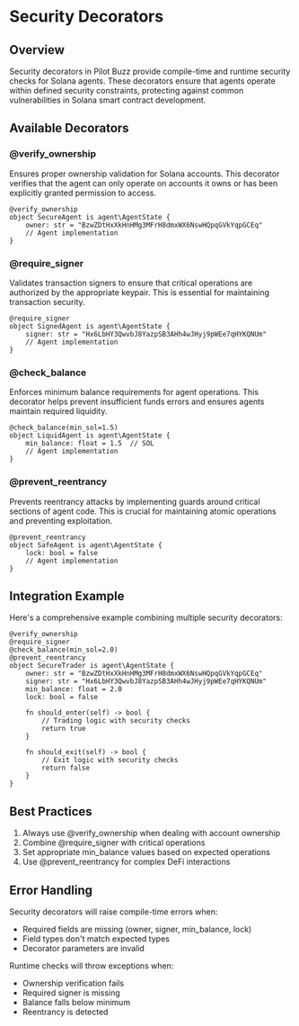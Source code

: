 # Security Decorators

## Overview
Security decorators in Pilot Buzz provide compile-time and runtime security checks for Solana agents. These decorators ensure that agents operate within defined security constraints, protecting against common vulnerabilities in Solana smart contract development.

## Available Decorators

### @verify_ownership
Ensures proper ownership validation for Solana accounts. This decorator verifies that the agent can only operate on accounts it owns or has been explicitly granted permission to access.

```buzz
@verify_ownership
object SecureAgent is agent\AgentState {
    owner: str = "BzwZDtHxXkHnHMg3MFrH8dmxWX6NswHQpqGVkYqpGCEq"
    // Agent implementation
}
```

### @require_signer
Validates transaction signers to ensure that critical operations are authorized by the appropriate keypair. This is essential for maintaining transaction security.

```buzz
@require_signer
object SignedAgent is agent\AgentState {
    signer: str = "Hx6LbHY3QwvbJ8YazpSB3AHh4wJHyj9pWEe7qHYKQNUm"
    // Agent implementation
}
```

### @check_balance
Enforces minimum balance requirements for agent operations. This decorator helps prevent insufficient funds errors and ensures agents maintain required liquidity.

```buzz
@check_balance(min_sol=1.5)
object LiquidAgent is agent\AgentState {
    min_balance: float = 1.5  // SOL
    // Agent implementation
}
```

### @prevent_reentrancy
Prevents reentrancy attacks by implementing guards around critical sections of agent code. This is crucial for maintaining atomic operations and preventing exploitation.

```buzz
@prevent_reentrancy
object SafeAgent is agent\AgentState {
    lock: bool = false
    // Agent implementation
}
```

## Integration Example
Here's a comprehensive example combining multiple security decorators:

```buzz
@verify_ownership
@require_signer
@check_balance(min_sol=2.0)
@prevent_reentrancy
object SecureTrader is agent\AgentState {
    owner: str = "BzwZDtHxXkHnHMg3MFrH8dmxWX6NswHQpqGVkYqpGCEq"
    signer: str = "Hx6LbHY3QwvbJ8YazpSB3AHh4wJHyj9pWEe7qHYKQNUm"
    min_balance: float = 2.0
    lock: bool = false

    fn should_enter(self) -> bool {
        // Trading logic with security checks
        return true
    }

    fn should_exit(self) -> bool {
        // Exit logic with security checks
        return false
    }
}
```

## Best Practices
1. Always use @verify_ownership when dealing with account ownership
2. Combine @require_signer with critical operations
3. Set appropriate min_balance values based on expected operations
4. Use @prevent_reentrancy for complex DeFi interactions

## Error Handling
Security decorators will raise compile-time errors when:
- Required fields are missing (owner, signer, min_balance, lock)
- Field types don't match expected types
- Decorator parameters are invalid

Runtime checks will throw exceptions when:
- Ownership verification fails
- Required signer is missing
- Balance falls below minimum
- Reentrancy is detected
